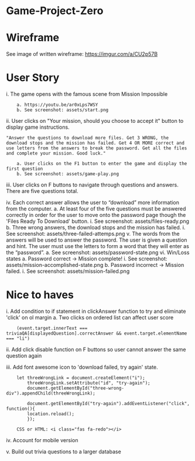 # Game-Project-Zero

# Wireframe
See image of written wireframe: https://imgur.com/a/CU2p57B

# User Story
i. 
    The game opens with the famous scene from Mission Impossible

        a. https://youtu.be/ar0xLps7WSY
        b. See screenshot: assets/start.png

ii. 
    User clicks on "Your mission, should you choose to accept it" button to display game instructions.

    "Answer the questions to download more files. Get 3 WRONG, the download stops and the mission has failed. Get 4 OR MORE correct and use letters from the answers to break the password. Get all the files and complete your mission. Good luck."

        a. User clicks on the F1 button to enter the game and display the first question
        b. See screenshot: assets/game-play.png

iii. 
    User clicks on F buttons to navigate through questions and answers. There are five questions total.

iv. 
    Each correct answer allows the user to “download” more information from the computer.
        a. At least four of the five questions must be answered correctly in order for the user to move onto the password page though the 'Files Ready To Download' button.
            i. See screenshot: assets/files-ready.png
        b. Three wrong answers, the download stops and the mission has failed.
            i. See screenshot: assets/three-failed-attemps.png
v. 
    The words from the answers will be used to answer the password. The user is given a question and hint. The user must use the letters to form a word that they will enter as the “password”.
        a. See screenshot: assets/password-state.png
vi. Win/Loss states
        a. Password correct → Mission complete! 
            i. See screenshot: assets/mission-accomplished-state.png
        b. Password incorrect → Mission failed.
            i. See screenshot: assets/mission-failed.png


# Nice to haves

i. Add condition to if statement in clickAnswer function to try and eliminate 'click' on ol margin
    a. Two clicks on ordered list can affect user score

        (event.target.innerText === triviaQA[displayedQuestion].correctAnswer && event.target.elementName === "li")

ii. Add click disable function on F buttons so user cannot answer the same question again

iii. Add font awesome icon to 'download failed, try again' state.

        let threeWrongLink = document.createElement("i");
            threeWrongLink.setAttribute("id", "try-again");
            document.getElementById("three-wrong-div").appendChild(threeWrongLink);
            
            document.getElementById("try-again").addEventListener("click", function(){
            location.reload();
            });

        CSS or HTML: <i class="fas fa-redo"></i>

iv. Account for mobile version

v. Build out trivia questions to a larger database

